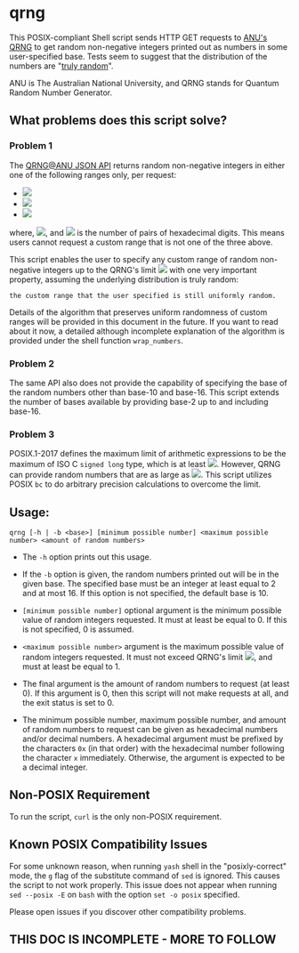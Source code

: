 ﻿# qrng

This POSIX-compliant Shell script sends HTTP GET requests to [ANU's QRNG](https://qrng.anu.edu.au/) to get random
non-negative integers printed out as numbers in some user-specified base. Tests seem to suggest that the distribution of
the numbers are "[truly random](http://qrng.anu.edu.au/FAQ.php)".

ANU is The Australian National University, and QRNG stands for Quantum Random Number Generator.

## What problems does this script solve?

### Problem 1

The [QRNG@ANU JSON API](https://qrng.anu.edu.au/API/api-demo.php) returns random non-negative integers in either one of 
the following ranges only, per request:

* ![](https://latex.codecogs.com/gif.latex?\left[0,&space;255\right])
* ![](https://latex.codecogs.com/gif.latex?\left[0,&space;65535\right])
* ![](https://latex.codecogs.com/gif.latex?\left[0,&space;16^{2\times\\text{block\\_size}}-1\right])

where, ![](https://latex.codecogs.com/gif.latex?$1\leq&space;\\text{block\\_size}\leq1024$), and 
![](https://latex.codecogs.com/gif.latex?$\\text{block\\_size}$) is the number of pairs of hexadecimal digits. This 
means users cannot request a custom range that is not one of the three above.

This script enables the user to specify any custom range of random non-negative integers up to the QRNG's limit 
![](https://latex.codecogs.com/gif.latex?$16^{2048}&space;-&space;1$) with one very important property, assuming the
underlying distribution is truly random:

    the custom range that the user specified is still uniformly random.

Details of the algorithm that preserves uniform randomness of custom ranges will be provided in this document in the
future. If you want to read about it now, a detailed although incomplete explanation of the algorithm is provided under
the shell function `wrap_numbers`.

### Problem 2

The same API also does not provide the capability of specifying the base of the random numbers other than base-10 and
base-16. This script extends the number of bases available by providing base-2 up to and including base-16.

### Problem 3

POSIX.1-2017 defines the maximum limit of arithmetic expressions to be the maximum of ISO C `signed long` type, which is
at least ![](https://latex.codecogs.com/gif.latex?$2^{31}-1$). However, QRNG can provide random numbers that are as 
large as ![](https://latex.codecogs.com/gif.latex?$16^{2048}&space;-&space;1$). This script utilizes POSIX `bc` to do 
arbitrary precision calculations to overcome the limit.


## Usage:

`qrng [-h | -b <base>] [minimum possible number] <maximum possible number> <amount of random numbers>`

* The `-h` option prints out this usage.

* If the `-b` option is given, the random numbers printed out will be in the given base. The specified base must be an 
integer at least equal to 2 and at most 16. If this option is not specified, the default base is 10.

* `[minimum possible number]` optional argument is the minimum possible value of random integers requested. It must 
at least be equal to 0. If this is not specified, 0 is assumed. 

* `<maximum possible number>` argument is the maximum possible value of random integers requested. It must not exceed
QRNG's limit ![](https://latex.codecogs.com/gif.latex?$16^{2048}&space;-&space;1$), and must at least be equal to 1.

* The final argument is the amount of random numbers to request (at least 0). If this argument is 0,  then this script 
will not make requests at all, and the exit status is set to 0.                          

* The minimum possible number, maximum possible number, and amount of random numbers to request can be given as
hexadecimal numbers and/or decimal numbers. A hexadecimal argument must be prefixed by the characters `0x` (in that
order) with the hexadecimal number following the character `x` immediately. Otherwise, the argument is expected to be a
decimal integer.

## Non-POSIX Requirement

To run the script, `curl` is the only non-POSIX requirement.

## Known POSIX Compatibility Issues

For some unknown reason, when running `yash` shell in the "posixly-correct" mode, the `g` flag of the substitute command
of `sed` is ignored. This causes the script to not work properly. This issue does not appear when running `sed --posix
-E` on `bash` with the option `set -o posix` specified.

Please open issues if you discover other compatibility problems.

## THIS DOC IS INCOMPLETE - MORE TO FOLLOW
